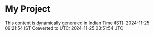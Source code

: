 # My Project

This content is dynamically generated in Indian Time (IST): 2024-11-25 09:21:54 IST
Converted to UTC: 2024-11-25 03:51:54 UTC
